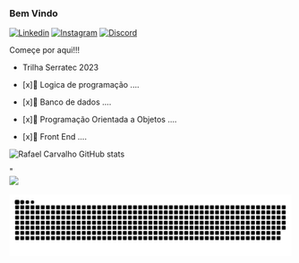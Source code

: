 ### Bem Vindo 
[![Linkedin](https://img.shields.io/badge/LinkedIn-0077B5?style=for-the-badge&logo=linkedin&logoColor=white)](https://www.linkedin.com/in/rafael-carvalho-8a572323a/)
[![Instagram](https://img.shields.io/badge/Instagram-E4405F?style=for-the-badge&logo=instagram&logoColor=white)](https://www.instagram.com//r.fcarvalho)
[![Discord](https://img.shields.io/badge/Discord-7289DA?style=for-the-badge&logo=discord&logoColor=white)](https://discord.com/channels/Rafael_Carvalho#7372)


Começe por aqui!!!
- Trilha Serratec 2023

- [x]🌱 Logica de programação ....
- [x]🌱 Banco de dados ....
- [x]🌱 Programação Orientada a Objetos ....
- [x]🌱 Front End ....




![Rafael Carvalho GitHub stats](https://github-readme-stats.vercel.app/api?username=RafaelCarvalho90&show_icons=true&theme=dracula)
<!-- "COMENTÁRIO -->"
<!-- "COMENTÁRIO" -->





<!-- <div><img style="height: auto; width: 40%;" class="img" src="https://github-readme-stats.vercel.app/api/top-langs/?username=RafaelCarvalho90&theme=dracula&langs_count=&&layout=compact&hide_border=true" /></div> -->


<div><img style="height: auto; width: 40%;" class="img" src="https://github-readme-stats.vercel.app/api/top-langs/?username=RafaelCarvalho90&theme=radical&langs_count=8&layout=compact&hide_border=true" /></div>


![snake gif](https://github.com/debysouza/debysouza/blob/output/github-contribution-grid-snake.svg)
